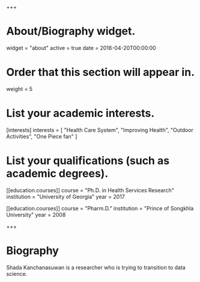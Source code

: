 +++
# About/Biography widget.
widget = "about"
active = true
date = 2016-04-20T00:00:00

# Order that this section will appear in.
weight = 5

# List your academic interests.
[interests]
  interests = [
    "Health Care System",
    "Improving Health",
    "Outdoor Activities", 
    "One Piece fan"
  ]

# List your qualifications (such as academic degrees).
[[education.courses]]
  course = "Ph.D. in Health Services Research"
  institution = "University of Georgia"
  year = 2017

[[education.courses]]
  course = "Pharm.D."
  institution = "Prince of Songkhla University"
  year = 2008
 
+++

# Biography

Shada Kanchanasuwan is a researcher who is trying to transition to data science. 
